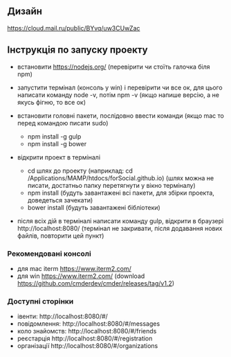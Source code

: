 ## Дизайн 
https://cloud.mail.ru/public/BYvq/uw3CUwZac

## Інструкція по запуску проекту
- встановити https://nodejs.org/ (перевірити чи стоїть галочка біля npm)
- запустити термінал (консоль у win) і перевірити чи все ок, для цього написати команду node -v, потім npm -v (якщо напише версію, а не якусь фігню, то все ок)
- встановити головні пакети, послідовно ввести команди (якщо mac то перед командою писати sudo)
  - npm install -g gulp
  - npm install -g bower
  
- відкрити проект в терміналі
  - cd шлях до проекту (наприклад: cd /Applications/MAMP/htdocs/forSocial.github.io) (шлях можна не писати, достатньо папку перетягнути у вікно терміналу)
  - npm install (будуть завантажені всі пакети, для збірки проекта, доведеться зачекати)
  - bower install (будуть завантажені бібліотеки)

- після всіх дій в терміналі написати команду gulp, відкрити в браузері http://localhost:8080/ (термінал не закривати, після додавання нових файлів, повторити цей пункт)

### Рекомендовані консолі
- для mac iterm https://www.iterm2.com/
- для win https://www.iterm2.com/ (download https://github.com/cmderdev/cmder/releases/tag/v1.2)

### Доступні сторінки
- івенти: http://localhost:8080/#/
- повідомлення: http://localhost:8080/#/messages
- коло знайомств: http://localhost:8080/#/friends
- реєстарція http://localhost:8080/#/registration
- організації http://localhost:8080/#/organizations
